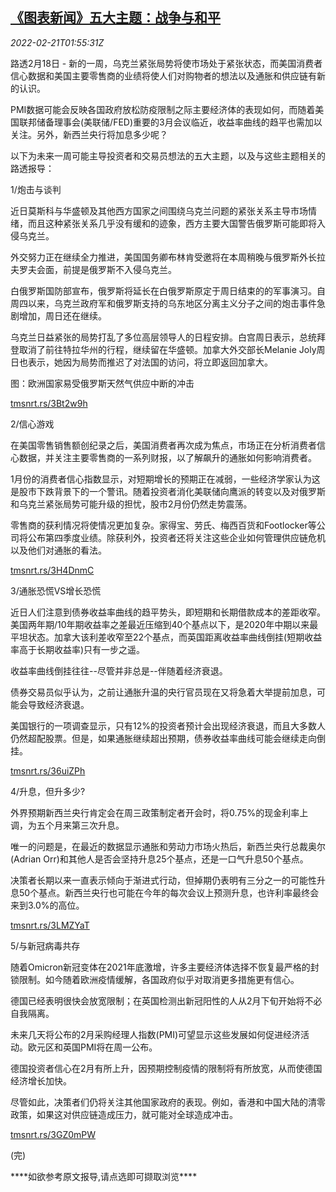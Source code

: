 <!--1645408862000-->
[《图表新闻》五大主题：战争与和平](https://cn.reuters.com/article/graphic-market-themes-peace-war-0221-idCNKBS2KQ04J)
------

<div><i>2022-02-21T01:55:31Z</i></div><p>路透2月18日 - 新的一周，乌克兰紧张局势将使市场处于紧张状态，而美国消费者信心数据和美国主要零售商的业绩将使人们对购物者的想法以及通胀和供应链有新的认识。</p><p>PMI数据可能会反映各国政府放松防疫限制之际主要经济体的表现如何，而随着美国联邦储备理事会(美联储/FED)重要的3月会议临近，收益率曲线的趋平也需加以关注。另外，新西兰央行将加息多少呢？</p><p>以下为未来一周可能主导投资者和交易员想法的五大主题，以及与这些主题相关的路透报导：</p><p>1/炮击与谈判</p><p>近日莫斯科与华盛顿及其他西方国家之间围绕乌克兰问题的紧张关系主导市场情绪，而且这种紧张关系几乎没有缓和的迹象，西方主要大国警告俄罗斯可能即将入侵乌克兰。</p><p>外交努力正在继续全力推进，美国国务卿布林肯受邀将在本周稍晚与俄罗斯外长拉夫罗夫会面，前提是俄罗斯不入侵乌克兰。</p><p>白俄罗斯国防部宣布，俄罗斯将延长在白俄罗斯原定于周日结束的的军事演习。自周四以来，乌克兰政府军和俄罗斯支持的乌东地区分离主义分子之间的炮击事件急剧增加，周日还在继续。</p><p>乌克兰日益紧张的局势打乱了多位高层领导人的日程安排。白宫周日表示，总统拜登取消了前往特拉华州的行程，继续留在华盛顿。加拿大外交部长Melanie Joly周日也表示，她因为局势而推迟了对法国的访问，将立即返回加拿大。</p><p>图：欧洲国家易受俄罗斯天然气供应中断的冲击</p><p><a href="https://tmsnrt.rs/3Bt2w9h">tmsnrt.rs/3Bt2w9h</a></p><p>2/信心游戏</p><p>在美国零售销售额创纪录之后，美国消费者再次成为焦点，市场正在分析消费者信心数据，并关注主要零售商的一系列财报，以了解飙升的通胀如何影响消费者。</p><p>1月份的消费者信心指数显示，对短期增长的预期正在减弱，一些经济学家认为这是股市下跌背景下的一个警讯。随着投资者消化美联储向鹰派的转变以及对俄罗斯和乌克兰紧张局势可能升级的担忧，股市2月份仍然走势震荡。</p><p>零售商的获利情况将使情况更加复杂。家得宝、劳氏、梅西百货和Footlocker等公司将公布第四季度业绩。除获利外，投资者还将关注这些企业如何管理供应链危机以及他们对通胀的看法。</p><p><a href="https://tmsnrt.rs/3H4DnmC">tmsnrt.rs/3H4DnmC</a></p><p>3/通胀恐慌VS增长恐慌</p><p>近日人们注意到债券收益率曲线的趋平势头，即短期和长期借款成本的差距收窄。美国两年期/10年期收益率之差最近压缩到40个基点以下，是2020年中期以来最平坦状态。加拿大该利差收窄至22个基点，而英国距离收益率曲线倒挂(短期收益率高于长期收益率)只有一步之遥。</p><p>收益率曲线倒挂往往--尽管并非总是--伴随着经济衰退。</p><p>债券交易员似乎认为，之前让通胀升温的央行官员现在又将急着大举提前加息，可能会导致经济衰退。</p><p>美国银行的一项调查显示，只有12%的投资者预计会出现经济衰退，而且大多数人仍然超配股票。但是，如果通胀继续超出预期，债券收益率曲线可能会继续走向倒挂。</p><p><a href="https://tmsnrt.rs/36uiZPh">tmsnrt.rs/36uiZPh</a></p><p>4/升息，但升多少?</p><p>外界预期新西兰央行肯定会在周三政策制定者开会时，将0.75%的现金利率上调，为五个月来第三次升息。</p><p>唯一的问题是，在最近的数据显示通胀和劳动力市场火热后，新西兰央行总裁奥尔(Adrian Orr)和其他人是否会坚持升息25个基点，还是一口气升息50个基点。</p><p>决策者长期以来一直表示倾向于渐进式行动，但掉期仍表明有三分之一的可能性升息50个基点。新西兰央行也可能在今年的每次会议上预测升息，也许利率最终会来到3.0%的高位。</p><p><a href="https://tmsnrt.rs/3LMZYaT">tmsnrt.rs/3LMZYaT</a></p><p>5/与新冠病毒共存</p><p>随着Omicron新冠变体在2021年底激增，许多主要经济体选择不恢复最严格的封锁限制。如今随着欧洲疫情缓解，各国政府似乎对取消更多措施更有信心。</p><p>德国已经表明很快会放宽限制；在英国检测出新冠阳性的人从2月下旬开始将不必自我隔离。</p><p>未来几天将公布的2月采购经理人指数(PMI)可望显示这些发展如何促进经济活动。欧元区和英国PMI将在周一公布。</p><p>德国投资者信心在2月有所上升，因预期控制疫情的限制将有所放宽，从而使德国经济增长加快。</p><p>尽管如此，决策者们仍将关注其他国家政府的表现。例如，香港和中国大陆的清零政策，如果这对供应链造成压力，就可能对全球造成冲击。</p><p><a href="https://tmsnrt.rs/3GZ0mPW">tmsnrt.rs/3GZ0mPW</a></p><p>(完)</p><p>****如欲参考原文报导,请点选即可撷取浏览****</p>
